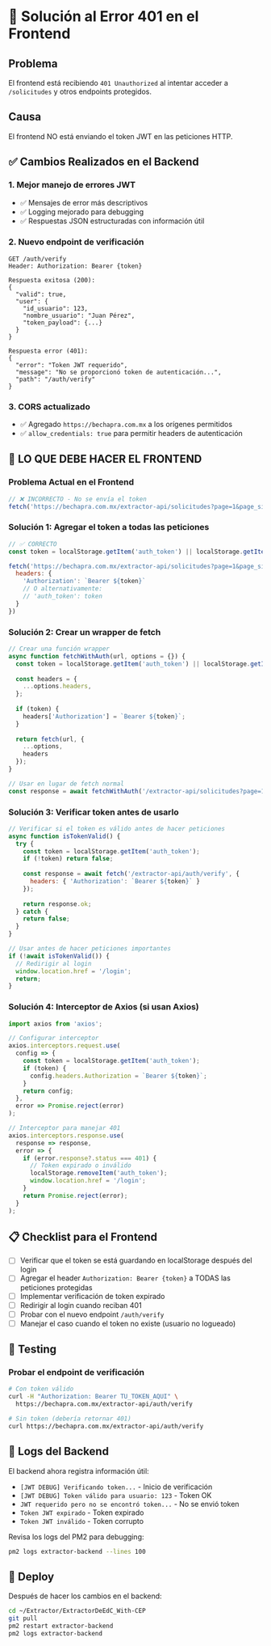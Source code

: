 # 🔧 Solución al Error 401 en el Frontend

## Problema
El frontend está recibiendo `401 Unauthorized` al intentar acceder a `/solicitudes` y otros endpoints protegidos.

## Causa
El frontend NO está enviando el token JWT en las peticiones HTTP.

## ✅ Cambios Realizados en el Backend

### 1. Mejor manejo de errores JWT
- ✅ Mensajes de error más descriptivos
- ✅ Logging mejorado para debugging
- ✅ Respuestas JSON estructuradas con información útil

### 2. Nuevo endpoint de verificación
```
GET /auth/verify
Header: Authorization: Bearer {token}

Respuesta exitosa (200):
{
  "valid": true,
  "user": {
    "id_usuario": 123,
    "nombre_usuario": "Juan Pérez",
    "token_payload": {...}
  }
}

Respuesta error (401):
{
  "error": "Token JWT requerido",
  "message": "No se proporcionó token de autenticación...",
  "path": "/auth/verify"
}
```

### 3. CORS actualizado
- ✅ Agregado `https://bechapra.com.mx` a los orígenes permitidos
- ✅ `allow_credentials: true` para permitir headers de autenticación

## 🚨 LO QUE DEBE HACER EL FRONTEND

### Problema Actual en el Frontend
```javascript
// ❌ INCORRECTO - No se envía el token
fetch('https://bechapra.com.mx/extractor-api/solicitudes?page=1&page_size=1000')
```

### Solución 1: Agregar el token a todas las peticiones
```javascript
// ✅ CORRECTO
const token = localStorage.getItem('auth_token') || localStorage.getItem('token');

fetch('https://bechapra.com.mx/extractor-api/solicitudes?page=1&page_size=1000', {
  headers: {
    'Authorization': `Bearer ${token}`
    // O alternativamente:
    // 'auth_token': token
  }
})
```

### Solución 2: Crear un wrapper de fetch
```javascript
// Crear una función wrapper
async function fetchWithAuth(url, options = {}) {
  const token = localStorage.getItem('auth_token') || localStorage.getItem('token');
  
  const headers = {
    ...options.headers,
  };
  
  if (token) {
    headers['Authorization'] = `Bearer ${token}`;
  }
  
  return fetch(url, {
    ...options,
    headers
  });
}

// Usar en lugar de fetch normal
const response = await fetchWithAuth('/extractor-api/solicitudes?page=1&page_size=1000');
```

### Solución 3: Verificar token antes de usarlo
```javascript
// Verificar si el token es válido antes de hacer peticiones
async function isTokenValid() {
  try {
    const token = localStorage.getItem('auth_token');
    if (!token) return false;
    
    const response = await fetch('/extractor-api/auth/verify', {
      headers: { 'Authorization': `Bearer ${token}` }
    });
    
    return response.ok;
  } catch {
    return false;
  }
}

// Usar antes de hacer peticiones importantes
if (!await isTokenValid()) {
  // Redirigir al login
  window.location.href = '/login';
  return;
}
```

### Solución 4: Interceptor de Axios (si usan Axios)
```javascript
import axios from 'axios';

// Configurar interceptor
axios.interceptors.request.use(
  config => {
    const token = localStorage.getItem('auth_token');
    if (token) {
      config.headers.Authorization = `Bearer ${token}`;
    }
    return config;
  },
  error => Promise.reject(error)
);

// Interceptor para manejar 401
axios.interceptors.response.use(
  response => response,
  error => {
    if (error.response?.status === 401) {
      // Token expirado o inválido
      localStorage.removeItem('auth_token');
      window.location.href = '/login';
    }
    return Promise.reject(error);
  }
);
```

## 📋 Checklist para el Frontend

- [ ] Verificar que el token se está guardando en localStorage después del login
- [ ] Agregar el header `Authorization: Bearer {token}` a TODAS las peticiones protegidas
- [ ] Implementar verificación de token expirado
- [ ] Redirigir al login cuando reciban 401
- [ ] Probar con el nuevo endpoint `/auth/verify`
- [ ] Manejar el caso cuando el token no existe (usuario no logueado)

## 🧪 Testing

### Probar el endpoint de verificación
```bash
# Con token válido
curl -H "Authorization: Bearer TU_TOKEN_AQUI" \
  https://bechapra.com.mx/extractor-api/auth/verify

# Sin token (debería retornar 401)
curl https://bechapra.com.mx/extractor-api/auth/verify
```

## 📝 Logs del Backend

El backend ahora registra información útil:
- `[JWT DEBUG] Verificando token...` - Inicio de verificación
- `[JWT DEBUG] Token válido para usuario: 123` - Token OK
- `JWT requerido pero no se encontró token...` - No se envió token
- `Token JWT expirado` - Token expirado
- `Token JWT inválido` - Token corrupto

Revisa los logs del PM2 para debugging:
```bash
pm2 logs extractor-backend --lines 100
```

## 🚀 Deploy

Después de hacer los cambios en el backend:
```bash
cd ~/Extractor/ExtractorDeEdC_With-CEP
git pull
pm2 restart extractor-backend
pm2 logs extractor-backend
```
